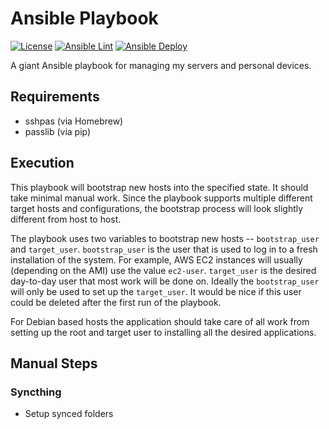 # Ansible Playbook

[![License](https://img.shields.io/github/license/shepherdjerred/ansible-playbook)](https://github.com/shepherdjerred/ansible-playbook/LICENSE)
[![Ansible Lint](https://github.com/shepherdjerred/ansible-playbook/actions/workflows/ansible-lint.yml/badge.svg)](https://github.com/shepherdjerred/ansible-playbook/actions/workflows/ansible-lint.yml)
[![Ansible Deploy](https://github.com/shepherdjerred/ansible-playbook/actions/workflows/ansible-deploy.yml/badge.svg)](https://github.com/shepherdjerred/ansible-playbook/actions/workflows/ansible-deploy.yml)

A giant Ansible playbook for managing my servers and personal devices.

## Requirements

- sshpas (via Homebrew)
- passlib (via pip)

## Execution

This playbook will bootstrap new hosts into the specified state. It should take minimal manual work. Since the playbook supports multiple different target hosts and configurations, the bootstrap process will look slightly different from host to host.

The playbook uses two variables to bootstrap new hosts -- `bootstrap_user` and `target_user`. `bootstrap_user` is the user that is used to log in to a fresh installation of the system. For example, AWS EC2 instances will usually (depending on the AMI) use the value `ec2-user`. `target_user` is the desired day-to-day user that most work will be done on. Ideally the `bootstrap_user` will only be used to set up the `target_user`. It would be nice if this user could be deleted after the first run of the playbook.

For Debian based hosts the application should take care of all work from setting up the root and target user to installing all the desired applications.

## Manual Steps

### Syncthing

- Setup synced folders

